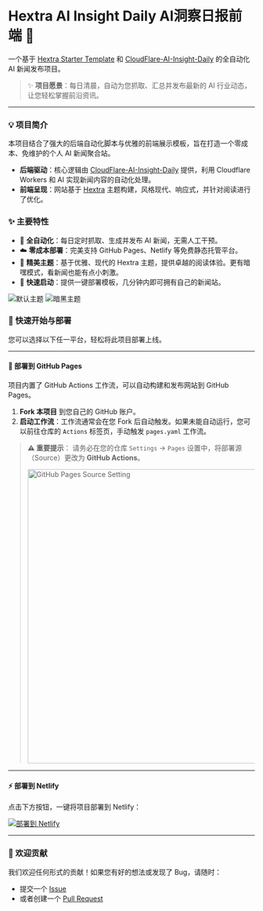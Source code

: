 # Hextra AI Insight Daily AI洞察日报前端 🤖

一个基于 [Hextra Starter Template](https://github.com/imfing/hextra-starter-template) 和 [CloudFlare-AI-Insight-Daily](https://github.com/justlovemaki/CloudFlare-AI-Insight-Daily) 的全自动化 AI 新闻发布项目。

> ✨ **项目愿景**：每日清晨，自动为您抓取、汇总并发布最新的 AI 行业动态，让您轻松掌握前沿资讯。

---

### 💡 项目简介

本项目结合了强大的后端自动化脚本与优雅的前端展示模板，旨在打造一个零成本、免维护的个人 AI 新闻聚合站。

*   **后端驱动**：核心逻辑由 [CloudFlare-AI-Insight-Daily](https://github.com/justlovemaki/CloudFlare-AI-Insight-Daily) 提供，利用 Cloudflare Workers 和 AI 实现新闻内容的自动化处理。
*   **前端呈现**：网站基于 [Hextra](https://imfing.github.io/hextra/) 主题构建，风格现代、响应式，并针对阅读进行了优化。

### ✨ 主要特性

*   🤖 **全自动化**：每日定时抓取、生成并发布 AI 新闻，无需人工干预。
*   ☁️ **零成本部署**：完美支持 GitHub Pages、Netlify 等免费静态托管平台。
*   🎨 **精美主题**：基于优雅、现代的 Hextra 主题，提供卓越的阅读体验。更有暗嘿模式，看新闻也能有点小刺激。
*   🚀 **快速启动**：提供一键部署模板，几分钟内即可拥有自己的新闻站。

![默认主题](docs/images/light.png)
![暗黑主题](docs/images/dark.png)

### 🚀 快速开始与部署

您可以选择以下任一平台，轻松将此项目部署上线。

---

#### 🐙 部署到 GitHub Pages

项目内置了 GitHub Actions 工作流，可以自动构建和发布网站到 GitHub Pages。

1.  **Fork 本项目** 到您自己的 GitHub 账户。
2.  **启动工作流**：工作流通常会在您 Fork 后自动触发。如果未能自动运行，您可以前往仓库的 `Actions` 标签页，手动触发 `pages.yaml` 工作流。

> **⚠️ 重要提示**：
> 请务必在您的仓库 `Settings` -> `Pages` 设置中，将部署源（Source）更改为 **GitHub Actions**。
>
> <img src="https://github.com/imfing/hextra-starter-template/assets/5097752/99676430-884e-42ab-b901-f6534a0d6eee" width="600" alt="GitHub Pages Source Setting" />

---

#### ⚡️ 部署到 Netlify

点击下方按钮，一键将项目部署到 Netlify：

[![部署到 Netlify](https://www.netlify.com/img/deploy/button.svg)](https://app.netlify.com/start/deploy?repository=https://github.com/justlovemaki/Hextra-AI-Insight-Daily)

---

### 🤝 欢迎贡献

我们欢迎任何形式的贡献！如果您有好的想法或发现了 Bug，请随时：

*   提交一个 [Issue](https://github.com/justlovemaki/Hextra-AI-Insight-Daily/issues)
*   或者创建一个 [Pull Request](https://github.com/justlovemaki/Hextra-AI-Insight-Daily/pulls)
